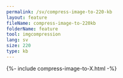 ```yaml
---
permalink: /sv/compress-image-to-220-kb
layout: feature
fileName: compress-image-to-220kb
folderName: feature
tool: imgcompression
lang: sv
size: 220
type: kb
---
```


{%- include compress-image-to-X.html -%}
